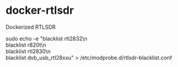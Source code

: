 # docker-rtlsdr
Dockerized RTLSDR

sudo echo -e "blacklist rtl2832\n\
blacklist r820t\n\
blacklist rtl2830\n\
blacklist dvb_usb_rtl28xxu" > /etc/modprobe.d/rtlsdr-blacklist.conf

